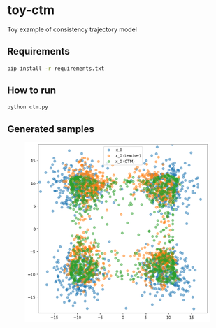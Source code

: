# toy-ctm

Toy example of consistency trajectory model

## Requirements

```sh
pip install -r requirements.txt
```

## How to run

```sh
python ctm.py
```

## Generated samples

<figure>
<img src="p_0_hat.png">
</figure>
